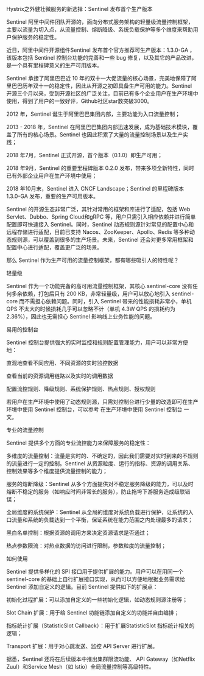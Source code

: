 Hystrix之外健壮微服务的新选择：Sentinel 发布首个生产版本

Sentinel 阿里中间件团队开源的，面向分布式服务架构的轻量级流量控制框架，主要以流量为切入点，从流量控制、熔断降级、系统负载保护等多个维度来帮助用户保护服务的稳定性。



近日，阿里中间件开源组件Sentinel 发布首个官方推荐可生产版本：1.3.0-GA ，该版本包括 Sentinel 控制台功能的完善和一些 bug 修复，以及其它的产品改进，是一个具有里程碑意义的生产可用版本。



Sentinel 承接了阿里巴巴近 10 年的双十一大促流量的核心场景，完美地保障了阿里巴巴历年双十一的稳定性，因此从开源之初即具备生产可用的能力。Sentinel 开源三个月以来，受到开源社区的广泛关注，目前已有多个企业用户在生产环境中使用，得到了用户的一致好评，Github社区star数突破3000。

2012 年，Sentinel 诞生于阿里巴巴集团内部，主要功能为入口流量控制；

2013 - 2018 年，Sentinel 在阿里巴巴集团内部迅速发展，成为基础技术模块，覆盖了所有的核心场景。Sentinel 也因此积累了大量的流量控制场景以及生产实践；

2018 年7月，Sentinel 正式开源，首个版本（0.1.0）即生产可用；

2018 年9月，Sentinel 的重要里程碑版本 0.2.0 发布，带来多项全新特性，同时已有外部企业用户在生产环境中使用；

2018 年10月末，Sentinel 进入 CNCF Landscape；Sentinel 的里程碑版本 1.3.0-GA 发布，重要的生产可用版本。



Sentinel 的开源生态非常广泛，其针对常用的框架和库进行了适配，包括 Web Servlet、Dubbo、Spring Cloud和gRPC 等，用户只需引入相应依赖并进行简单配置即可快速接入 Sentinel。同时，Sentinel 动态规则源针对常见的配置中心和远程存储进行适配，目前已支持 Nacos、ZooKeeper、Apollo、Redis 等多种动态规则源，可以覆盖到很多的生产场景。未来，Sentinel 还会对更多常用框架和配置中心进行适配，覆盖更广泛的场景。



那么 Sentinel 作为生产可用的流量控制框架，都有哪些吸引人的特性呢？



轻量级


Sentinel 作为一个功能完备的高可用流量控制框架，其核心 sentinel-core 没有任何多余依赖，打包后只有 200 KB，非常轻量级，用户可以放心地引入 sentinel-core 而不需担心依赖问题。同时，引入 Sentinel 带来的性能损耗非常小，单机 QPS 不太大的时候损耗几乎可以忽略不计（单机 4.3W QPS 的损耗约为 2.36%），因此也无需担心 Sentinel 影响线上业务性能的问题。







易用的控制台



Sentinel 控制台提供强大的实时监控和规则配置管理能力，用户可以非常方便地：



直观地查看不同应用、不同资源的实时监控数据





查看当前的资源调用链路以及实时的调用数据





配置流控规则、降级规则、系统保护规则、热点规则、授权规则





若用户在生产环境中使用了动态规则源，只需对控制台进行少量的改造即可在生产环境中使用 Sentinel 控制台，可以参考 在生产环境中使用 Sentinel 控制台 一文。



专业的流量控制


Sentinel 提供多个方面的专业流控能力来保障服务的稳定性：

多维度的流量控制：流量是实时的、不确定的，因此我们需要对实时到来的不规则的流量进行一定的控制。Sentinel 从资源粒度、运行的指标、资源的调用关系、控制效果等多个维度提供流量控制的能力；

服务的熔断降级：Sentinel 从多个方面提供对不稳定服务降级的能力，可以及时熔断不稳定的服务（如响应时间非常长的服务），防止拖垮下游服务造成级联错误；

全局维度的系统保护：Sentinel 从全局的维度对系统负载进行保护，让系统的入口流量和系统的负载达到一个平衡，保证系统在能力范围之内处理最多的请求；

黑白名单控制：根据资源的调用方来决定资源请求是否通过；

热点参数限流：对热点数据的访问进行限制，参数粒度的流量控制；



如何使用



Sentinel 提供多样化的 SPI 接口用于提供扩展的能力。用户可以在用同一个 sentinel-core 的基础上自行扩展接口实现，从而可以方便地根据业务需求给 Sentinel 添加自定义的逻辑。目前 Sentinel 提供如下的扩展点：

初始化过程扩展：可以添加自定义的一些初始化逻辑，如动态规则源注册等；

Slot Chain 扩展：用于给 Sentinel 功能链添加自定义的功能并自由编排；

指标统计扩展（StatisticSlot Callback）：用于扩展StatisticSlot 指标统计相关的逻辑；

Transport 扩展：用于对心跳发送、监控 API Server 进行扩展。





据悉，Sentinel 还将在后续版本中推出集群限流功能、 API Gateway（如Netflix Zuul）和Service Mesh（如 Istio）全局流量控制等高级特性。
